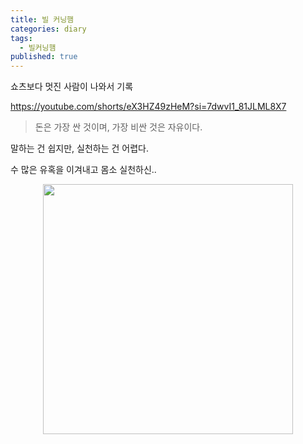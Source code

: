 ```yaml
---
title: 빌 커닝햄
categories: diary
tags:
  - 빌커닝햄
published: true
---
```

쇼츠보다 멋진 사람이 나와서 기록

https://youtube.com/shorts/eX3HZ49zHeM?si=7dwvI1_81JLML8X7

> 돈은 가장 싼 것이며, 가장 비싼 것은 자유이다.

말하는 건 쉽지만, 실천하는 건 어렵다.

수 많은 유혹을 이겨내고 몸소 실천하신..

<p align="center"> <img width="400" src="https://github.com/user-attachments/assets/e8e9e114-59a3-4963-84dc-9635a5aed20d"></p>

